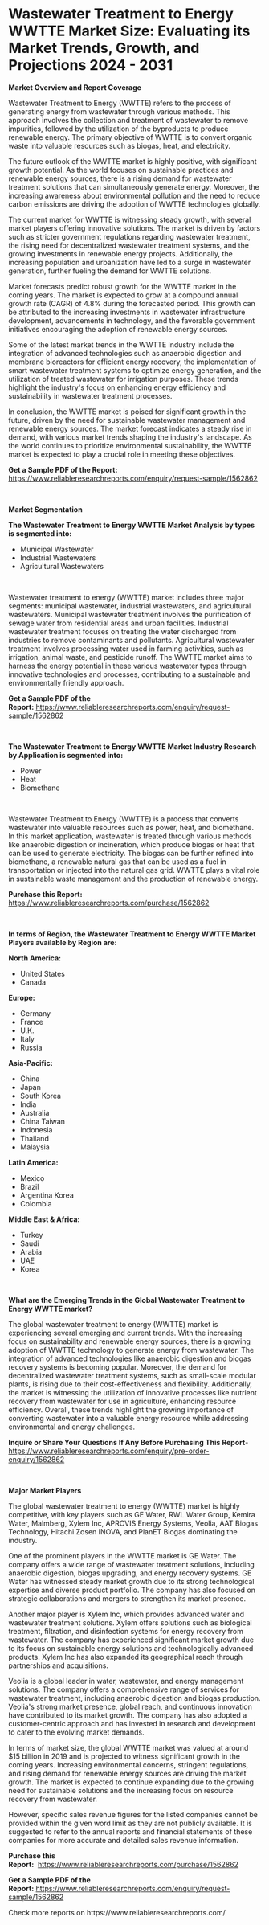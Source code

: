 <p><h1>Wastewater Treatment to Energy WWTTE Market Size: Evaluating its Market Trends, Growth, and Projections 2024 - 2031</h1></p><p><strong>Market Overview and Report Coverage</strong></p>
<p><p>Wastewater Treatment to Energy (WWTTE) refers to the process of generating energy from wastewater through various methods. This approach involves the collection and treatment of wastewater to remove impurities, followed by the utilization of the byproducts to produce renewable energy. The primary objective of WWTTE is to convert organic waste into valuable resources such as biogas, heat, and electricity.</p><p>The future outlook of the WWTTE market is highly positive, with significant growth potential. As the world focuses on sustainable practices and renewable energy sources, there is a rising demand for wastewater treatment solutions that can simultaneously generate energy. Moreover, the increasing awareness about environmental pollution and the need to reduce carbon emissions are driving the adoption of WWTTE technologies globally.</p><p>The current market for WWTTE is witnessing steady growth, with several market players offering innovative solutions. The market is driven by factors such as stricter government regulations regarding wastewater treatment, the rising need for decentralized wastewater treatment systems, and the growing investments in renewable energy projects. Additionally, the increasing population and urbanization have led to a surge in wastewater generation, further fueling the demand for WWTTE solutions.</p><p>Market forecasts predict robust growth for the WWTTE market in the coming years. The market is expected to grow at a compound annual growth rate (CAGR) of 4.8% during the forecasted period. This growth can be attributed to the increasing investments in wastewater infrastructure development, advancements in technology, and the favorable government initiatives encouraging the adoption of renewable energy sources.</p><p>Some of the latest market trends in the WWTTE industry include the integration of advanced technologies such as anaerobic digestion and membrane bioreactors for efficient energy recovery, the implementation of smart wastewater treatment systems to optimize energy generation, and the utilization of treated wastewater for irrigation purposes. These trends highlight the industry's focus on enhancing energy efficiency and sustainability in wastewater treatment processes.</p><p>In conclusion, the WWTTE market is poised for significant growth in the future, driven by the need for sustainable wastewater management and renewable energy sources. The market forecast indicates a steady rise in demand, with various market trends shaping the industry's landscape. As the world continues to prioritize environmental sustainability, the WWTTE market is expected to play a crucial role in meeting these objectives.</p></p>
<p><strong>Get a Sample PDF of the Report:</strong> <a href="https://www.reliableresearchreports.com/enquiry/request-sample/1562862">https://www.reliableresearchreports.com/enquiry/request-sample/1562862</a></p>
<p>&nbsp;</p>
<p><strong>Market Segmentation</strong></p>
<p><strong>The Wastewater Treatment to Energy WWTTE Market Analysis by types is segmented into:</strong></p>
<p><ul><li>Municipal Wastewater</li><li>Industrial Wastewaters</li><li>Agricultural Wastewaters</li></ul></p>
<p>&nbsp;</p>
<p><p>Wastewater treatment to energy (WWTTE) market includes three major segments: municipal wastewater, industrial wastewaters, and agricultural wastewaters. Municipal wastewater treatment involves the purification of sewage water from residential areas and urban facilities. Industrial wastewater treatment focuses on treating the water discharged from industries to remove contaminants and pollutants. Agricultural wastewater treatment involves processing water used in farming activities, such as irrigation, animal waste, and pesticide runoff. The WWTTE market aims to harness the energy potential in these various wastewater types through innovative technologies and processes, contributing to a sustainable and environmentally friendly approach.</p></p>
<p><strong>Get a Sample PDF of the Report:</strong>&nbsp;<a href="https://www.reliableresearchreports.com/enquiry/request-sample/1562862">https://www.reliableresearchreports.com/enquiry/request-sample/1562862</a></p>
<p>&nbsp;</p>
<p><strong>The Wastewater Treatment to Energy WWTTE Market Industry Research by Application is segmented into:</strong></p>
<p><ul><li>Power</li><li>Heat</li><li>Biomethane</li></ul></p>
<p>&nbsp;</p>
<p><p>Wastewater Treatment to Energy (WWTTE) is a process that converts wastewater into valuable resources such as power, heat, and biomethane. In this market application, wastewater is treated through various methods like anaerobic digestion or incineration, which produce biogas or heat that can be used to generate electricity. The biogas can be further refined into biomethane, a renewable natural gas that can be used as a fuel in transportation or injected into the natural gas grid. WWTTE plays a vital role in sustainable waste management and the production of renewable energy.</p></p>
<p><strong>Purchase this Report:</strong>&nbsp; <a href="https://www.reliableresearchreports.com/purchase/1562862">https://www.reliableresearchreports.com/purchase/1562862</a></p>
<p>&nbsp;</p>
<p><strong>In terms of Region, the Wastewater Treatment to Energy WWTTE Market Players available by Region are:</strong></p>
<p>
    <p> <strong> North America: </strong>
        <ul>
            <li>United States</li>
            <li>Canada</li>
        </ul>
        </p> 
    <p> <strong> Europe: </strong>
        <ul>
            <li>Germany</li>
            <li>France</li>
            <li>U.K.</li>
            <li>Italy</li>
            <li>Russia</li>
        </ul>
        </p> 
    <p> <strong> Asia-Pacific: </strong>
        <ul>
            <li>China</li>
            <li>Japan</li>
            <li>South Korea</li>
            <li>India</li>
            <li>Australia</li>
            <li>China Taiwan</li>
            <li>Indonesia</li>
            <li>Thailand</li>
            <li>Malaysia</li>
        </ul>
        </p> 
    <p> <strong> Latin America: </strong>
        <ul>
            <li>Mexico</li>
            <li>Brazil</li>
            <li>Argentina Korea</li>
            <li>Colombia</li>
        </ul>
        </p> 
    <p> <strong> Middle East & Africa: </strong>
        <ul>
            <li>Turkey</li>
            <li>Saudi</li>
            <li>Arabia</li>
            <li>UAE</li>
            <li>Korea</li>
        </ul>
    </p>
    </p>
<p>&nbsp;</p>
<p><strong>What are the Emerging Trends in the Global Wastewater Treatment to Energy WWTTE market?</strong></p>
<p><p>The global wastewater treatment to energy (WWTTE) market is experiencing several emerging and current trends. With the increasing focus on sustainability and renewable energy sources, there is a growing adoption of WWTTE technology to generate energy from wastewater. The integration of advanced technologies like anaerobic digestion and biogas recovery systems is becoming popular. Moreover, the demand for decentralized wastewater treatment systems, such as small-scale modular plants, is rising due to their cost-effectiveness and flexibility. Additionally, the market is witnessing the utilization of innovative processes like nutrient recovery from wastewater for use in agriculture, enhancing resource efficiency. Overall, these trends highlight the growing importance of converting wastewater into a valuable energy resource while addressing environmental and energy challenges.</p></p>
<p><strong>Inquire or Share Your Questions If Any Before Purchasing This Report</strong>- <a href="https://www.reliableresearchreports.com/enquiry/pre-order-enquiry/1562862">https://www.reliableresearchreports.com/enquiry/pre-order-enquiry/1562862</a></p>
<p>&nbsp;</p>
<p><strong>Major Market Players</strong></p>
<p><p>The global wastewater treatment to energy (WWTTE) market is highly competitive, with key players such as GE Water, RWL Water Group, Kemira Water, Malmberg, Xylem Inc, APROVIS Energy Systems, Veolia, AAT Biogas Technology, Hitachi Zosen INOVA, and PlanET Biogas dominating the industry.</p><p>One of the prominent players in the WWTTE market is GE Water. The company offers a wide range of wastewater treatment solutions, including anaerobic digestion, biogas upgrading, and energy recovery systems. GE Water has witnessed steady market growth due to its strong technological expertise and diverse product portfolio. The company has also focused on strategic collaborations and mergers to strengthen its market presence. </p><p>Another major player is Xylem Inc, which provides advanced water and wastewater treatment solutions. Xylem offers solutions such as biological treatment, filtration, and disinfection systems for energy recovery from wastewater. The company has experienced significant market growth due to its focus on sustainable energy solutions and technologically advanced products. Xylem Inc has also expanded its geographical reach through partnerships and acquisitions.</p><p>Veolia is a global leader in water, wastewater, and energy management solutions. The company offers a comprehensive range of services for wastewater treatment, including anaerobic digestion and biogas production. Veolia's strong market presence, global reach, and continuous innovation have contributed to its market growth. The company has also adopted a customer-centric approach and has invested in research and development to cater to the evolving market demands.</p><p>In terms of market size, the global WWTTE market was valued at around $15 billion in 2019 and is projected to witness significant growth in the coming years. Increasing environmental concerns, stringent regulations, and rising demand for renewable energy sources are driving the market growth. The market is expected to continue expanding due to the growing need for sustainable solutions and the increasing focus on resource recovery from wastewater.</p><p>However, specific sales revenue figures for the listed companies cannot be provided within the given word limit as they are not publicly available. It is suggested to refer to the annual reports and financial statements of these companies for more accurate and detailed sales revenue information.</p></p>
<p><strong>Purchase this Report:</strong>&nbsp;&nbsp;<a href="https://www.reliableresearchreports.com/purchase/1562862">https://www.reliableresearchreports.com/purchase/1562862</a></p>
<p></p>
<p><strong>Get a Sample PDF of the Report:</strong>&nbsp;<a href="https://www.reliableresearchreports.com/enquiry/request-sample/1562862">https://www.reliableresearchreports.com/enquiry/request-sample/1562862</a></p>
<p>Check more reports on https://www.reliableresearchreports.com/</p>